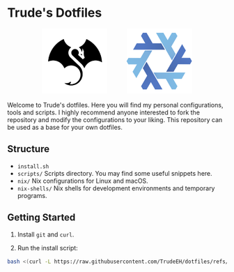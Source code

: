# Trude's Dotfiles

<p align="center">
  <img width="150" height="150" src="images/logo-circle.png">⠀⠀⠀⠀
  <img width="150" height="150" src="images/nix-snowflake-colours.svg">
</p>

Welcome to Trude's dotfiles. Here you will find my personal configurations, tools and scripts.
I highly recommend anyone interested to fork the repository and modify the configurations to your liking.
This repository can be used as a base for your own dotfiles.

## Structure
- `install.sh`
- `scripts/` Scripts directory. You may find some useful snippets here.
- `nix/` Nix configurations for Linux and macOS.
- `nix-shells/` Nix shells for development environments and temporary programs.

## Getting Started
1. Install `git` and `curl`.

2. Run the install script:

```sh
bash <(curl -L https://raw.githubusercontent.com/TrudeEH/dotfiles/refs/heads/nix-gnome-and-osx/install.sh)
```
